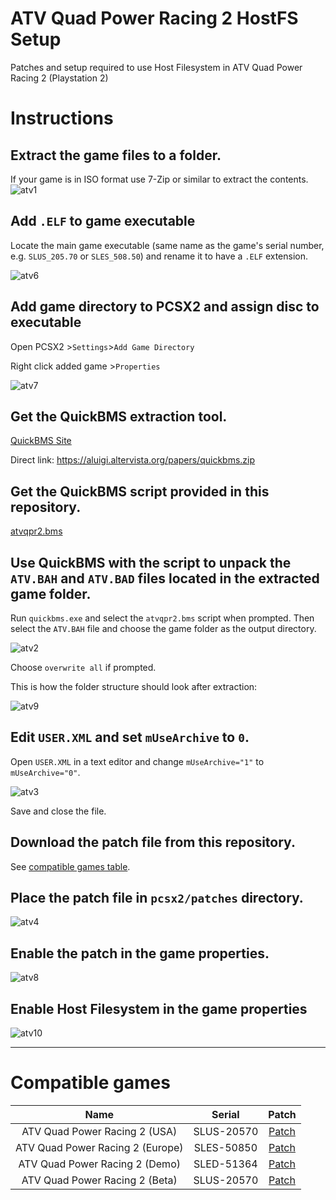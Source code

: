 # ATV Quad Power Racing 2 HostFS Setup
Patches and setup required to use Host Filesystem in ATV Quad Power Racing 2 (Playstation 2)

# Instructions
## Extract the game files to a folder.

If your game is in ISO format use 7-Zip or similar to extract the contents.
![atv1](https://github.com/user-attachments/assets/ed190744-c089-4af7-83d6-d9c248c1ebf0)

## Add `.ELF` to game executable

Locate the main game executable (same name as the game's serial number, e.g. `SLUS_205.70` or `SLES_508.50`) and rename it to have a `.ELF` extension.

![atv6](https://github.com/user-attachments/assets/2af97fd7-0580-499b-998f-f5e66132b9a0)

## Add game directory to PCSX2 and assign disc to executable

Open PCSX2 >`Settings`>`Add Game Directory`

Right click added game >`Properties`

![atv7](https://github.com/user-attachments/assets/ee15ac44-4e75-4908-afa4-999029d983e0)

## Get the QuickBMS extraction tool.

[QuickBMS Site](https://aluigi.altervista.org/quickbms.htm)

Direct link: https://aluigi.altervista.org/papers/quickbms.zip

## Get the QuickBMS script provided in this repository.

[atvqpr2.bms](bms//atvqpr2.bms)

## Use QuickBMS with the script to unpack the `ATV.BAH` and `ATV.BAD` files located in the extracted game folder.

Run `quickbms.exe` and select the `atvqpr2.bms` script when prompted. Then select the `ATV.BAH` file and choose the game folder as the output directory.

![atv2](https://github.com/user-attachments/assets/de1a3bae-82cf-403c-81ea-d7d376d55dc1)

Choose `overwrite all` if prompted.

This is how the folder structure should look after extraction:

![atv9](https://github.com/user-attachments/assets/ba7c43c1-a09f-4ba8-9cef-552c3e696292)


## Edit `USER.XML` and set `mUseArchive` to `0`.

Open `USER.XML` in a text editor and change `mUseArchive="1"` to `mUseArchive="0"`.

![atv3](https://github.com/user-attachments/assets/0cf293bd-80e4-4c2b-9b77-739ffdfa5cb8)

Save and close the file.

## Download the patch file from this repository.

See [compatible games table](#compatible-games).

## Place the patch file in `pcsx2/patches` directory.

![atv4](https://github.com/user-attachments/assets/46c88827-1fb1-40cd-a201-0b567c43c481)

## Enable the patch in the game properties.

![atv8](https://github.com/user-attachments/assets/55ebe1c2-844d-496b-85bd-c31a72ddf57a)

## Enable Host Filesystem in the game properties

![atv10](https://github.com/user-attachments/assets/590bdba8-b01a-4a72-98ea-f085e4123e00)

---

# Compatible games
|                     **Name**                      | **Serial** | **Patch**           |
|:-------------------------------------------------:|:----------:|:-------------------:|
| ATV Quad Power Racing 2 (USA)                     | SLUS-20570 | [Patch](patches//SLUS-20570_9E1EAE73.pnach)  |
| ATV Quad Power Racing 2 (Europe)                  | SLES-50850 | [Patch](patches//SLES-50850_9E1EAE73.pnach)  |
| ATV Quad Power Racing 2 (Demo)                    | SLED-51364 | [Patch](patches//SLED-51364_E0AA1E96.pnach)  |
| ATV Quad Power Racing 2 (Beta)                    | SLUS-20570 | [Patch](patches//SLUS-20570_567C6358.pnach)  |
